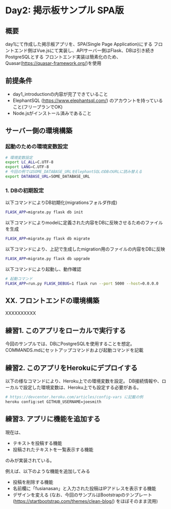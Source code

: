 # Day2: 掲示板サンプル SPA版

## 概要
day1にて作成した掲示板アプリを、SPA(Single Page Application)にする
フロントエンド側はVue.jsにて実装し、APIサーバー側はFlask、DBは引き続きPostgreSQLとする
フロントエンド実装は簡素化のため、Quasar(https://quasar-framework.org/)を使用

## 前提条件
* day1_introductionの内容が完了できていること
* ElephantSQL (https://www.elephantsql.com/) のアカウントを持っていること(フリープランでOK)
* Node.jsがインストール済みであること


## サーバー側の環境構築
### 起動のための環境変数設定
```bash
# 環境変数設定
export LC_ALL=C.UTF-8
export LANG=C.UTF-8
# 今回の例ではSOME_DATABASE_URLをElephantSQLのDBのURLに読み替える
export DATABASE_URL=SOME_DATABASE_URL
```

### 1. DBの初期設定
以下コマンドによりDB初期化(migrationsフォルダ作成)
```bash
FLASK_APP=migrate.py flask db init
```

以下コマンドによりmodelに定義された内容をDBに反映させるためのファイルを生成
```bash
FLASK_APP=migrate.py flask db migrate
```

以下コマンドにより、上記で生成したmigration用のファイルの内容をDBに反映
```bash
FLASK_APP=migrate.py flask db upgrade
```

以下コマンドにより起動し、動作確認
```bash
# 起動コマンド
FLASK_APP=run.py FLASK_DEBUG=1 flask run --port 5000 --host=0.0.0.0
```


## XX. フロントエンドの環境構築
XXXXXXXXXX



## 練習1. このアプリをローカルで実行する
今回のサンプルでは、DBにPostgreSQLを使用することを想定。
COMMANDS.mdにセットアップコマンドおよび起動コマンドを記載


## 練習2. このアプリをHerokuにデプロイする
以下の様なコマンドにより、Heroku上での環境変数を設定。
DB接続情報や、ローカルで設定した環境変数は、Heroku上でも設定する必要がある。
```bash
# https://devcenter.heroku.com/articles/config-vars に記載の例
heroku config:set GITHUB_USERNAME=joesmith
```

## 練習3. アプリに機能を追加する
現在は、
* テキストを投稿する機能
* 投稿されたテキストを一覧表示する機能

のみが実装されている。

例えば、以下のような機能を追加してみる
* 投稿を削除する機能
* 名前欄に「fusianasan」と入力された投稿はIPアドレスを表示する機能
* デザインを変える (なお、今回のサンプルはBootstrapのテンプレート (https://startbootstrap.com/themes/clean-blog/) をほぼそのまま流用)



